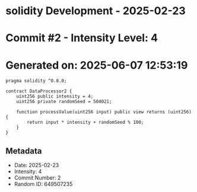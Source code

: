 ﻿# solidity Development - 2025-02-23
# Commit #2 - Intensity Level: 4
# Generated on: 2025-06-07 12:53:19
```solidity
pragma solidity ^0.8.0;

contract DataProcessor2 {
    uint256 public intensity = 4;
    uint256 private randomSeed = 504021;

    function processValue(uint256 input) public view returns (uint256) {
        return input * intensity + randomSeed % 100;
    }
}
```
## Metadata
- Date: 2025-02-23
- Intensity: 4
- Commit Number: 2
- Random ID: 649507235
